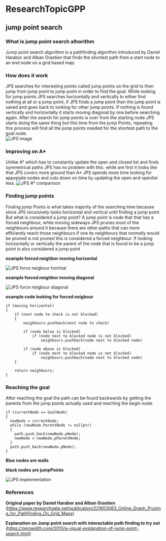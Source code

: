 # ResearchTopicGPP
## jump point search

### What is jump point search alhorithm
Jump point search algorithm is a pathfinding algorithm introduced by Daniel Harabor and Alban Grastien that
finds the shortest path from a start node to an end node on a grid based map.

### How does it work
JPS searches for interesting points called jump points on the grid to then jump from jump point to jump point in order to find the goal.
While looking for jump points JPS searches horizontally and vertically to either find nothing at all or a jump point, if JPS finds a jump point then the jump point is saved and
goes back to looking for other jump points. If nothing is found vertically and horizontally it starts moving diagonal by one before searching again.
After the search for jump points is over from the starting node JPS starts doing the same thing but this time from the jump Points, repeating
this process will find all the jump points needed for the shortest path to the goal node.  
![JPS image](https://cdn.discordapp.com/attachments/261574943957975050/880493815331430460/unknown.png)

### Improving on A*
Unlike A* which has to constantly update the open and closed list and finds symmetrical paths JPS has no problem with this.
while are first it looks like that JPS covers more ground than A* JPS spends more time looking for appopiate nodes and cuts down on time by updating the open and openlist less.
![JPS A* comparison](https://cdn.discordapp.com/attachments/261574943957975050/880496201454207089/unknown.png)

### Finding jump points
Finding jump Points is what takes majority of the searching time because since JPS recursively looks horizontal and vertical until finding a jump point.
But what is considered a jump point?
A jump point is node that that has a forced neighbour, while moving sideways JPS prunes most of the neighbours around it because there are other paths that can more efficiently
reach those neighbours if one its neighbours that normally would be pruned is not pruned this is considered a forced neighbour. 
If looking horizontally or vertically the parent of the node that is found to be a jump point is also considered a jump point

**example forced neighbor moving horizontal**

![JPS force neigbour horintal](https://cdn.discordapp.com/attachments/261574943957975050/880499281268715620/unknown.png)

**example forced neighbor moving diagonal**

![JPS force neigbour diagonal](https://cdn.discordapp.com/attachments/261574943957975050/880499338009268234/unknown.png)

**example code looking for forced neigbour**
```
if (moving horizontal)
{
	if (next node to check is not blocked)
	{
		neighbours.pushback(next node to check)

		if (node below is blocked)
			if (node next to blocked node is not blocked)
				neighbours.pushback(node next to blocked node)
            
		if (node above is blocked)
			if (node next to blocked node is not blocked)
				neighbours.pushback(node next to blocked node)
	}
      
	return neighbours;
}
```

### Reaching the goal
After reaching the goal the path can be found backwards by getting the parents from the jump points actually used and reaching the begin node.

```
if (currentNode == GoalNode)
{
  newNode = currentNode;
  while (newNode.ParentNode != nullptr)
  {
    path.push_back(newNode.pNode);
    newNode = newNode.pParentNode;
  }
  path.push_back(newNode.pNode);
}
```

**Blue nodes are walls**

**black nodes are jumpPoints**

![JPS implementation](https://cdn.discordapp.com/attachments/261574943957975050/880509013811396638/unknown.png)


### References

**Original paper by Daniel Harabor and Alban Grastien**
(https://www.researchgate.net/publication/221603063_Online_Graph_Pruning_for_Pathfinding_On_Grid_Maps)
  
**Explanation on Jump point search with interactable path finding to try out**
(https://zerowidth.com/2013/a-visual-explanation-of-jump-point-search.html)
